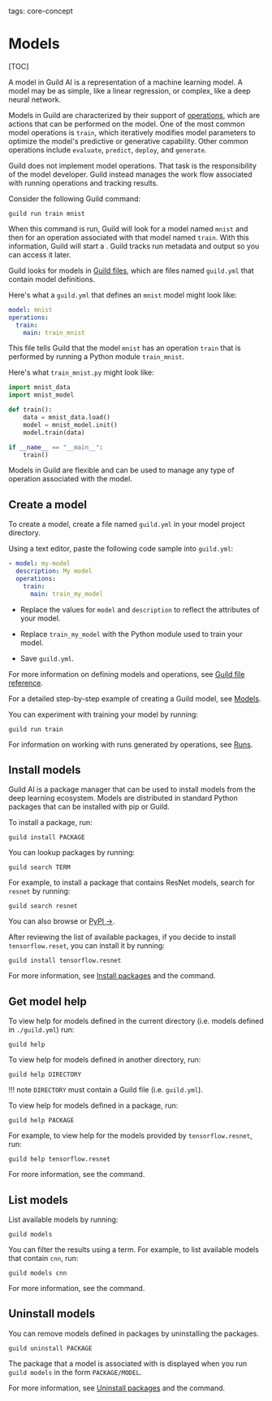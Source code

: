 tags: core-concept

# Models

[TOC]

A model in Guild AI is a representation of a machine learning model. A
model may be as simple, like a linear regression, or complex, like a
deep neural network.

Models in Guild are characterized by their support of
[operations](term:operation), which are actions that can be performed
on the model. One of the most common model operations is `train`,
which iteratively modifies model parameters to optimize the model's
predictive or generative capability. Other common operations include
`evaluate`, `predict`, `deploy`, and `generate`.

Guild does not implement model operations. That task is the
responsibility of the model developer. Guild instead manages the work
flow associated with running operations and tracking results.

Consider the following Guild command:

``` command
guild run train mnist
```

When this command is run, Guild will look for a model named ``mnist``
and then for an operation associated with that model named
``train``. With this information, Guild will start a
[](term:run). Guild tracks run metadata and output so you can access
it later.

Guild looks for models in [Guild files](term:guild-file), which are
files named `guild.yml` that contain model definitions.

Here's what a `guild.yml` that defines an `mnist` model might look
like:

``` yaml
model: mnist
operations:
  train:
    main: train_mnist
```

This file tells Guild that the model `mnist` has an operation `train`
that is performed by running a Python module `train_mnist`.

Here's what `train_mnist.py` might look like:

``` python
import mnist_data
import mnist_model

def train():
    data = mnist_data.load()
    model = mnist_model.init()
    model.train(data)

if __name__ == "__main__":
    train()
```

Models in Guild are flexible and can be used to manage any type of
operation associated with the model.

## Create a model

To create a model, create a file named `guild.yml` in your model
project directory.

Using a text editor, paste the following code sample into `guild.yml`:

``` yaml
- model: my-model
  description: My model
  operations:
    train:
      main: train_my_model
```

- Replace the values for `model` and `description` to reflect the
  attributes of your model.

- Replace `train_my_model` with the Python module used to train your
  model.

- Save `guild.yml`.

For more information on defining models and operations, see [Guild
file reference](/docs/reference/guild-file/).

For a detailed step-by-step example of creating a Guild model, see
[Models](/docs/models/).

You can experiment with training your model by running:

``` command
guild run train
```

For information on working with runs generated by operations, see
[Runs](/doc/runs/).

## Install models

Guild AI is a package manager that can be used to install models from
the deep learning ecosystem. Models are distributed in standard Python
packages that can be installed with pip or Guild.

To install a package, run:

```
guild install PACKAGE
```

You can lookup packages by running:

``` command
guild search TERM
```

For example, to install a package that contains ResNet models, search
for ``resnet`` by running:

``` command
guild search resnet
```

You can also browse [](alias:packages) or [PyPI
->](https://pypi.org/search/?q=gpkg).

After reviewing the list of available packages, if you decide to
install `tensorflow.reset`, you can install it by running:

``` command
guild install tensorflow.resnet
```

For more information, see [Install
packages](/docs/packages/#install-packages) and the [](cmd:install)
command.

## Get model help

To view help for models defined in the current directory (i.e. models
defined in `./guild.yml`) run:

``` command
guild help
```

To view help for models defined in another directory, run:

``` command
guild help DIRECTORY
```

!!! note
    `DIRECTORY` must contain a Guild file (i.e. `guild.yml`).

To view help for models defined in a package, run:

``` command
guild help PACKAGE
```

For example, to view help for the models provided by
`tensorflow.resnet`, run:

``` command
guild help tensorflow.resnet
```

For more information, see the [](cmd:help) command.

## List models

List available models by running:

``` command
guild models
```

You can filter the results using a term. For example, to list
available models that contain ``cnn``, run:

``` command
guild models cnn
```

For more information, see the [](cmd:models) command.

## Uninstall models

You can remove models defined in packages by uninstalling the
packages.

``` command
guild uninstall PACKAGE
```

The package that a model is associated with is displayed when you run
``guild models`` in the form `PACKAGE/MODEL`.

For more information, see [Uninstall
packages](/docs/packages/#uninstall-packages) and the
[](cmd:uninstall) command.
